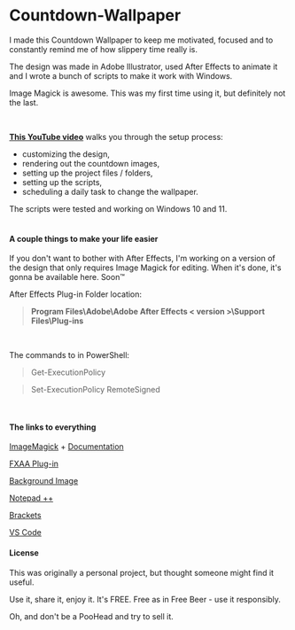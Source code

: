 # Countdown-Wallpaper
I made this Countdown Wallpaper to keep me motivated, focused and to constantly remind me of how slippery time really is.

The design was made in Adobe Illustrator, used After Effects to animate it and I wrote a bunch of scripts to make it work with Windows.

Image Magick is awesome. This was my first time using it, but definitely not the last.

<br/>

[**This YouTube video**](https://youtu.be/JknoggMT1Sk) walks you through the setup process: 
 - customizing the design,
 - rendering out the countdown images,
 - setting up the project files / folders,
 - setting up the scripts,
 - scheduling a daily task to change the wallpaper.


The scripts were tested and working on Windows 10 and 11.
<br/><br/>
#### A couple things to make your life easier
If you don't want to bother with After Effects,
I'm working on a version of the design that only requires Image Magick for editing.
When it's done, it's gonna be available here. Soon™

After Effects Plug-in Folder location:

> **Program Files\Adobe\Adobe After Effects < version >\Support Files\Plug-ins**

<br/>

The commands to in PowerShell:

> Get-ExecutionPolicy
    
 
> Set-ExecutionPolicy RemoteSigned
    
<br/>

#### The links to everything

[ImageMagick](https://imagemagick.org/)  +   [Documentation](https://imagemagick.org/script/command-line-processing.php)

[FXAA Plug-in](https://www.plugineverything.com/fxaa)

[Background Image](https://www.pexels.com/photo/lake-with-green-leafed-trees-1198817/)

[Notepad ++](https://notepad-plus-plus.org/)

[Brackets](https://brackets.io/)

[VS Code](https://code.visualstudio.com/)

#### License
This was originally a personal project, but thought someone might find it useful.

Use it, share it, enjoy it. It's FREE. Free as in Free Beer - use it responsibly.

Oh, and don't be a PooHead and try to sell it.
